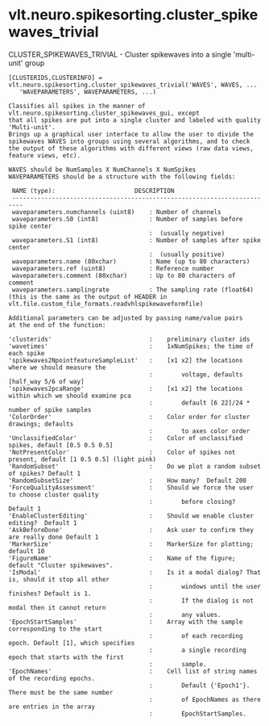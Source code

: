 # vlt.neuro.spikesorting.cluster_spikewaves_trivial

  CLUSTER_SPIKEWAVES_TRIVIAL - Cluster spikewaves into a single 'multi-unit' group
 
    [CLUSTERIDS,CLUSTERINFO] = vlt.neuro.spikesorting.cluster_spikewaves_trivial('WAVES', WAVES, ...
       'WAVEPARAMETERS', WAVEPARAMETERS, ...)
 
    Classifies all spikes in the manner of vlt.neuro.spikesorting.cluster_spikewaves_gui, except
    that all spikes are put into a single cluster and labeled with quality
    'Multi-unit'.
    Brings up a graphical user interface to allow the user to divide the
    spikewaves WAVES into groups using several algorithms, and to check
    the output of these algorithms with different views (raw data views, 
    feature views, etc).
 
    WAVES should be NumSamples X NumChannels X NumSpikes
    WAVEPARAMETERS should be a structure with the following fields:
 
     NAME (type):                      DESCRIPTION         
     -------------------------------------------------------------------------
     waveparameters.numchannels (uint8)    : Number of channels
     waveparameters.S0 (int8)              : Number of samples before spike center
                                           :  (usually negative)
     waveparameters.S1 (int8)              : Number of samples after spike center
                                           :  (usually positive)
     waveparameters.name (80xchar)         : Name (up to 80 characters)
     waveparameters.ref (uint8)            : Reference number
     waveparameters.comment (80xchar)      : Up to 80 characters of comment
     waveparameters.samplingrate           : The sampling rate (float64)
    (this is the same as the output of HEADER in vlt.file.custom_file_formats.readvhlspikewaveformfile)
 
    Additional parameters can be adjusted by passing name/value pairs 
    at the end of the function:
    
    'clusterids'                           :    preliminary cluster ids
    'wavetimes'                            :    1xNumSpikes; the time of each spike
    'spikewaves2NpointfeatureSampleList'   :    [x1 x2] the locations where we should measure the
                                           :        voltage, defaults [half_way 5/6 of way]
    'spikewaves2pcaRange'                  :    [x1 x2] the locations within which we should examine pca
                                           :        default [6 22]/24 * number of spike samples
    'ColorOrder'                           :    Color order for cluster drawings; defaults
                                           :        to axes color order
    'UnclassifiedColor'                    :    Color of unclassified spikes, default [0.5 0.5 0.5]
    'NotPresentColor'                      :    Color of spikes not present, default [1 0.5 0.5] (light pink)
    'RandomSubset'                         :    Do we plot a random subset of spikes? Default 1
    'RandomSubsetSize'                     :    How many?  Default 200
    'ForceQualityAssessment'               :    Should we force the user to choose cluster quality
                                           :        before closing?  Default 1
    'EnableClusterEditing'                 :    Should we enable cluster editing?  Default 1
    'AskBeforeDone'                        :    Ask user to confirm they are really done Default 1
    'MarkerSize'                           :    MarkerSize for plotting; default 10
    'FigureName'                           :    Name of the figure; default "Cluster spikewaves".
    'IsModal'                              :    Is it a modal dialog? That is, should it stop all other
                                           :        windows until the user finishes? Default is 1.
                                           :        If the dialog is not modal then it cannot return
                                           :        any values.
    'EpochStartSamples'                    :    Array with the sample corresponding to the start
                                           :        of each recording epoch. Default [1], which specifies
                                           :        a single recording epoch that starts with the first
                                           :        sample.
    'EpochNames'                           :    Cell list of string names of the recording epochs.
                                           :        Default {'Epoch1'}. There must be the same number
                                           :        of EpochNames as there are entries in the array
                                           :        EpochStartSamples.
